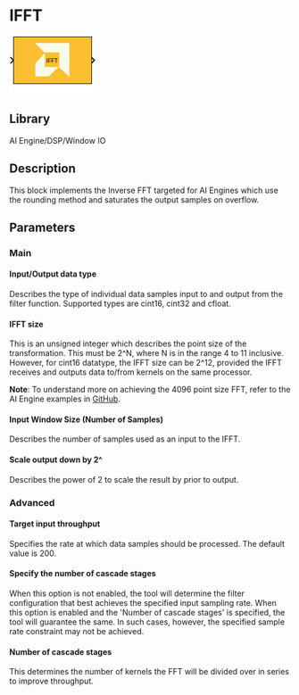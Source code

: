 # IFFT

  
![](./Images/block.png)  

## Library

AI Engine/DSP/Window IO

## Description

This block implements the Inverse FFT targeted for AI Engines which use
the rounding method and saturates the output samples on overflow.

## Parameters

### Main  
#### Input/Output data type  
Describes the type of individual data samples input to and output from
the filter function. Supported types are cint16, cint32 and cfloat.

#### IFFT size  
This is an unsigned integer which describes the point size of the
transformation. This must be 2^N, where N is in the range 4 to 11
inclusive. However, for cint16 datatype, the IFFT size can be 2^12,
provided the IFFT receives and outputs data to/from kernels on the same
processor.

**Note**: To understand more on achieving the 4096 point size FFT, refer to
the AI Engine examples in
[GitHub](https://github.com/Xilinx/Vitis_Model_Composer).

#### Input Window Size (Number of Samples)  
Describes the number of samples used as an input to the IFFT.

#### Scale output down by 2^  
Describes the power of 2 to scale the result by prior to output.

### Advanced  
#### Target input throughput  
Specifies the rate at which data samples should be processed. The
default value is 200.

#### Specify the number of cascade stages  
When this option is not enabled, the tool will determine the filter
configuration that best achieves the specified input sampling rate. When
this option is enabled and the 'Number of cascade stages' is specified,
the tool will guarantee the same. In such cases, however, the specified
sample rate constraint may not be achieved.

#### Number of cascade stages  
This determines the number of kernels the FFT will be divided over in
series to improve throughput.
